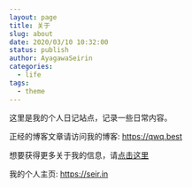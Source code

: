 ```yaml
---
layout: page
title: 关于
slug: about
date: 2020/03/10 10:32:00
status: publish
author: AyagawaSeirin
categories: 
  - life
tags: 
  - theme
---
```


这里是我的个人日记站点，记录一些日常内容。

正经的博客文章请访问我的博客: <https://qwq.best>

想要获得更多关于我的信息，请[点击这里](https://qwq.best/other/7.html)

我的个人主页: <https://seir.in>